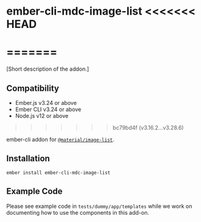 ember-cli-mdc-image-list
<<<<<<< HEAD
==========================
=======
==============================================================================

[Short description of the addon.]


Compatibility
------------------------------------------------------------------------------

* Ember.js v3.24 or above
* Ember CLI v3.24 or above
* Node.js v12 or above
>>>>>>> bc79bd4f (v3.16.2...v3.28.6)

ember-cli addon for [`@material/image-list`](https://github.com/material-components/material-components-web/tree/master/packages/mdc-image-list).

Installation
------------

    ember install ember-cli-mdc-image-list
    
Example Code
---------------

Please see example code in `tests/dummy/app/templates` while we work on documenting how to 
use the components in this add-on.
